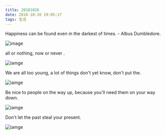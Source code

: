 ```yaml
---
title: 20181026
date: 2018-10-26 19:05:17
tags: 生活
---
```

Happiness can be found even in the darkest of times. - Albus Dumbledore.

![image](https://images.pexels.com/photos/1496516/pexels-photo-1496516.jpeg)

all or nothing, now or never .

![iamge](https://images.pexels.com/photos/868097/pexels-photo-868097.jpeg)

We are all too young, a lot of things don't yet know, don't put the.

![iamge](https://images.pexels.com/photos/1497302/pexels-photo-1497302.jpeg)

Be nice to people on the way up, because you'll need them on your way down.

![iamge](https://images.pexels.com/photos/1305660/pexels-photo-1305660.jpeg)

Don't let the past steal your present.

![iamge](https://images.pexels.com/photos/1161446/pexels-photo-1161446.jpeg)
